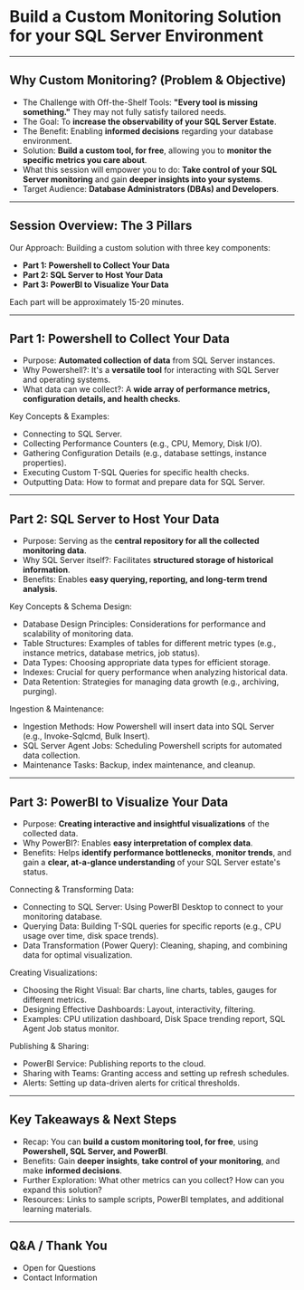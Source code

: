 # Build a Custom Monitoring Solution for your SQL Server Environment

---

## Why Custom Monitoring? (Problem & Objective)

*   The Challenge with Off-the-Shelf Tools: **"Every tool is missing something."** They may not fully satisfy tailored needs.
*   The Goal: To **increase the observability of your SQL Server Estate**.
*   The Benefit: Enabling **informed decisions** regarding your database environment.
*   Solution: **Build a custom tool, for free**, allowing you to **monitor the specific metrics you care about**.
*   What this session will empower you to do: **Take control of your SQL Server monitoring** and gain **deeper insights into your systems**.
*   Target Audience: **Database Administrators (DBAs) and Developers**.

---

## Session Overview: The 3 Pillars

Our Approach: Building a custom solution with three key components:
*   **Part 1: Powershell to Collect Your Data**
*   **Part 2: SQL Server to Host Your Data**
*   **Part 3: PowerBI to Visualize Your Data**

Each part will be approximately 15-20 minutes.

---

## Part 1: Powershell to Collect Your Data

*   Purpose: **Automated collection of data** from SQL Server instances.
*   Why Powershell?: It's a **versatile tool** for interacting with SQL Server and operating systems.
*   What data can we collect?: A **wide array of performance metrics, configuration details, and health checks**.

Key Concepts & Examples:
*   Connecting to SQL Server.
*   Collecting Performance Counters (e.g., CPU, Memory, Disk I/O).
*   Gathering Configuration Details (e.g., database settings, instance properties).
*   Executing Custom T-SQL Queries for specific health checks.
*   Outputting Data: How to format and prepare data for SQL Server.

---

## Part 2: SQL Server to Host Your Data

*   Purpose: Serving as the **central repository for all the collected monitoring data**.
*   Why SQL Server itself?: Facilitates **structured storage of historical information**.
*   Benefits: Enables **easy querying, reporting, and long-term trend analysis**.

Key Concepts & Schema Design:
*   Database Design Principles: Considerations for performance and scalability of monitoring data.
*   Table Structures: Examples of tables for different metric types (e.g., instance metrics, database metrics, job status).
*   Data Types: Choosing appropriate data types for efficient storage.
*   Indexes: Crucial for query performance when analyzing historical data.
*   Data Retention: Strategies for managing data growth (e.g., archiving, purging).

Ingestion & Maintenance:
*   Ingestion Methods: How Powershell will insert data into SQL Server (e.g., Invoke-Sqlcmd, Bulk Insert).
*   SQL Server Agent Jobs: Scheduling Powershell scripts for automated data collection.
*   Maintenance Tasks: Backup, index maintenance, and cleanup.

---

## Part 3: PowerBI to Visualize Your Data

*   Purpose: **Creating interactive and insightful visualizations** of the collected data.
*   Why PowerBI?: Enables **easy interpretation of complex data**.
*   Benefits: Helps **identify performance bottlenecks**, **monitor trends**, and gain a **clear, at-a-glance understanding** of your SQL Server estate's status.

Connecting & Transforming Data:
*   Connecting to SQL Server: Using PowerBI Desktop to connect to your monitoring database.
*   Querying Data: Building T-SQL queries for specific reports (e.g., CPU usage over time, disk space trends).
*   Data Transformation (Power Query): Cleaning, shaping, and combining data for optimal visualization.

Creating Visualizations:
*   Choosing the Right Visual: Bar charts, line charts, tables, gauges for different metrics.
*   Designing Effective Dashboards: Layout, interactivity, filtering.
*   Examples: CPU utilization dashboard, Disk Space trending report, SQL Agent Job status monitor.

Publishing & Sharing:
*   PowerBI Service: Publishing reports to the cloud.
*   Sharing with Teams: Granting access and setting up refresh schedules.
*   Alerts: Setting up data-driven alerts for critical thresholds.

---

## Key Takeaways & Next Steps

*   Recap: You can **build a custom monitoring tool, for free**, using **Powershell, SQL Server, and PowerBI**.
*   Benefits: Gain **deeper insights**, **take control of your monitoring**, and make **informed decisions**.
*   Further Exploration: What other metrics can you collect? How can you expand this solution?
*   Resources: Links to sample scripts, PowerBI templates, and additional learning materials.

---

## Q&A / Thank You

*   Open for Questions
*   Contact Information